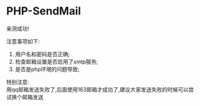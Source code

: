 # PHP-SendMail

亲测成功!<br/>
 
注意事项如下:<br/>
1. 用户名和密码是否正确;<br/>
2. 检查邮箱设置是否启用了smtp服务;<br/>
3. 是否是php环境的问题导致;<br/>
 
特别注意:<br/>
用qq邮箱发送失败了,后面使用163邮箱才成功了,建议大家发送失败的时候可以尝试换个邮箱发送
  
